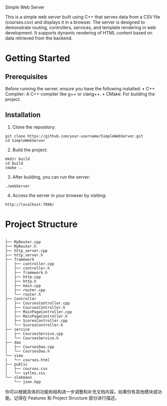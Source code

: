 Simple Web Server

This is a simple web server built using C++ that serves data from a CSV file (courses.csv) and displays it in a browser. The server is designed to demonstrate routing, controllers, services, and template rendering in web development. It supports dynamic rendering of HTML content based on data retrieved from the backend.

# Getting Started

## Prerequisites

Before running the server, ensure you have the following installed:
	•	C++ Compiler: A C++ compiler like g++ or clang++.
	•	CMake: For building the project.

## Installation

1.	Clone the repository:
```
git clone https://github.com/your-username/SimpleWebServer.git
cd SimpleWebServer
```
2.	Build the project:
```
mkdir build
cd build
cmake ..
```
3.	After building, you can run the server:
```
./webServer
```
4.	Access the server in your browser by visiting:
```
http://localhost:7890/
```

# Project Structure

```
.
├── MyRouter.cpp
├── MyRouter.h
├── http_server.cpp
├── http_server.h
├── framework
│   ├── controller.cpp
│   ├── controller.h
│   ├── framework.h
│   ├── http.cpp
│   ├── http.h
│   ├── main.cpp
│   ├── router.cpp
│   └── router.h
├── Controller
│   ├── CoursesController.cpp
│   ├── CoursesController.h
│   ├── MainPageController.cpp
│   ├── MainPageController.h
│   ├── ScoresController.cpp
│   └── ScoresController.h
├── service
│   ├── CoursesService.cpp
│   └── CoursesService.h
├── dao
│   ├── CoursesDao.cpp
│   └── CoursesDao.h
└── view
|   └── courses.html
├── public
│   ├── courses.csv
│   └── sytles.css
└── nlohmann
    └── json.hpp
```
你可以根据具体的功能和结构进一步调整和补充文档内容。如果你有其他模块或功能，记得在 Features 和 Project Structure 部分进行描述。

